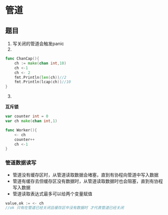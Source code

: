 # 管道
## 题目
1. 写关闭的管道会触发panic
2. 
~~~go
func ChanCap(){
    ch := make(chan int,10)
    ch <-1
    ch <- 2
    fmt.Println(len(ch))//2
    fmt.Println(lcap(ch))//10
}
~~~
3.
**互斥锁**
~~~go
var counter int = 0
var ch make(chan int,1)

func Worker(){
    <- ch
    counter++
    ch <-1
}
~~~
### 管道数据读写
- 管道没有缓存区时，从管道读取数据会堵塞，直到有协程向管道中写入数据
- 管道有缓存去但缓存区没有数据时，从管道读取数据时也会阻塞，直到有协程写入数据
- 管道读取表达式最多可以给两个变量赋值
~~~go
value,ok := <- ch
//ok 只有在管道已经关闭且缓存区中没有数据时 才代表管道已经关闭
~~~

